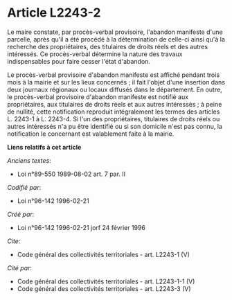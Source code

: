 # Article L2243-2

Le maire constate, par procès-verbal provisoire, l'abandon manifeste d'une parcelle, après qu'il a été procédé à la
détermination de celle-ci ainsi qu'à la recherche des propriétaires, des titulaires de droits réels et des autres intéressés.
Ce procès-verbal détermine la nature des travaux indispensables pour faire cesser l'état d'abandon. 

Le procès-verbal provisoire d'abandon manifeste est affiché pendant trois mois à la mairie et sur les lieux concernés ; il
fait l'objet d'une insertion dans deux journaux régionaux ou locaux diffusés dans le département. En outre, le procès-verbal
provisoire d'abandon manifeste est notifié aux propriétaires, aux titulaires de droits réels et aux autres intéressés ; à
peine de nullité, cette notification reproduit intégralement les termes des articles L. 2243-1 à L. 2243-4. Si l'un des
propriétaires, titulaires de droits réels ou autres intéressés n'a pu être identifié ou si son domicile n'est pas connu, la
notification le concernant est valablement faite à la mairie.

**Liens relatifs à cet article**

_Anciens textes_:

  - Loi n°89-550 1989-08-02 art. 7 par. II

_Codifié par_:

  - Loi n°96-142 1996-02-21

_Créé par_:

  - Loi n°96-142 1996-02-21 jorf 24 février 1996

_Cite_:

  - Code général des collectivités territoriales - art. L2243-1 (V)

_Cité par_:

  - Code général des collectivités territoriales - art. L2243-1-1 (V)
  - Code général des collectivités territoriales - art. L2243-3 (V)
